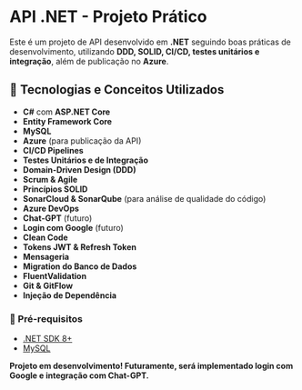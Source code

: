 #  API .NET - Projeto Prático

Este é um projeto de API desenvolvido em **.NET** seguindo boas práticas de desenvolvimento, utilizando **DDD, SOLID, CI/CD, testes unitários e integração**, além de publicação no **Azure**.

## 🔧 Tecnologias e Conceitos Utilizados

- **C#** com **ASP.NET Core**
- **Entity Framework Core**
- **MySQL**
- **Azure** (para publicação da API)
- **CI/CD Pipelines**
- **Testes Unitários e de Integração**
- **Domain-Driven Design (DDD)**
- **Scrum & Agile**
- **Princípios SOLID**
- **SonarCloud & SonarQube** (para análise de qualidade do código)
- **Azure DevOps**
- **Chat-GPT** (futuro)
- **Login com Google** (futuro)
- **Clean Code**
- **Tokens JWT & Refresh Token**
- **Mensageria**
- **Migration do Banco de Dados**
- **FluentValidation**
- **Git & GitFlow**
- **Injeção de Dependência**

### 🔹 Pré-requisitos

- [.NET SDK 8+](https://dotnet.microsoft.com/en-us/download)
- [MySQL](https://www.mysql.com/)


 **Projeto em desenvolvimento! Futuramente, será implementado login com Google e integração com Chat-GPT.** 
